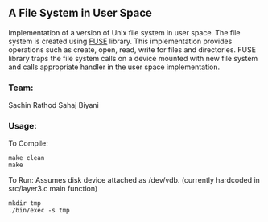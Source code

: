 ## A File System in User Space

Implementation of a version of Unix file system in user space. The file system is created using [FUSE](https://github.com/libfuse/libfuse) library. This implementation provides operations such as create, open, read, write for files and directories. FUSE library traps the file system calls on a device mounted with new file system and calls appropriate handler in the user space implementation.

### Team:
Sachin Rathod 
Sahaj Biyani 


### Usage:
To Compile:
```
make clean
make
```

To Run: Assumes disk device attached as /dev/vdb. (currently hardcoded in src/layer3.c main function)
```
mkdir tmp
./bin/exec -s tmp
```


